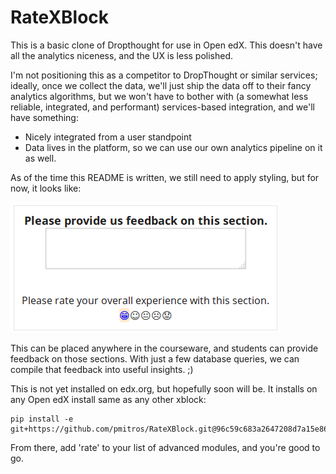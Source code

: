 RateXBlock
==========

This is a basic clone of Dropthought for use in Open edX. This doesn't
have all the analytics niceness, and the UX is less polished.

I'm not positioning this as a competitor to DropThought or similar 
services; ideally, once we collect the data, we'll just ship the data 
off to their fancy analytics algorithms, but we won't have to bother
with (a somewhat less reliable, integrated, and performant) 
services-based integration, and we'll have something: 

* Nicely integrated from a user standpoint
* Data lives in the platform, so we can use our own analytics pipeline 
  on it as well. 

As of the time this README is written, we still need to apply styling,
but for now, it looks like:

![Screenshot of the RateXBlock](RateXBlock.png)

This can be placed anywhere in the courseware, and students can
provide feedback on those sections. With just a few database queries,
we can compile that feedback into useful insights. ;)

This is not yet installed on edx.org, but hopefully soon will be. It 
installs on any Open edX install same as any other xblock: 

    pip install -e git+https://github.com/pmitros/RateXBlock.git@96c59c683a2647208d7a15e86e6f795b4b9c9bce#egg=rate

From there, add 'rate' to your list of advanced modules, and you're 
good to go. 
